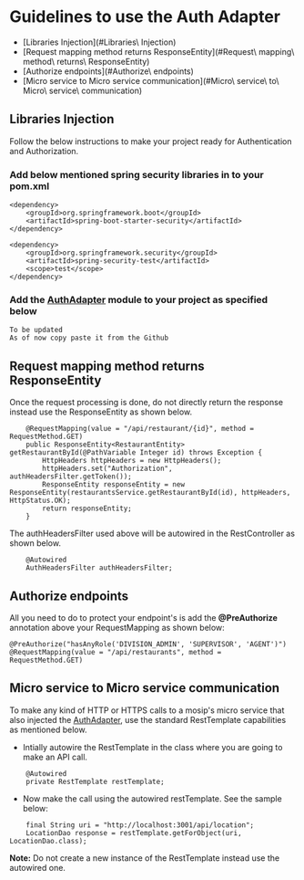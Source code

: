# Guidelines to use the Auth Adapter

* [Libraries Injection](#Libraries\ Injection)
* [Request mapping method returns ResponseEntity](#Request\ mapping\ method\ returns\ ResponseEntity)
* [Authorize endpoints](#Authorize\ endpoints)
* [Micro service to Micro service communication](#Micro\ service\ to\ Micro\ service\ communication)

## Libraries Injection
Follow the below instructions to make your project ready for Authentication and Authorization.

### Add below mentioned spring security libraries in to your pom.xml
```
<dependency>
    <groupId>org.springframework.boot</groupId>
    <artifactId>spring-boot-starter-security</artifactId>
</dependency>

<dependency>
    <groupId>org.springframework.security</groupId>
    <artifactId>spring-security-test</artifactId>
    <scope>test</scope>
</dependency>
```

### Add the [AuthAdapter](https://github.com/mosip/mosip/wiki/Auth-Adapter) module to your project as specified below
```
To be updated
As of now copy paste it from the Github
```

## Request mapping method returns ResponseEntity
Once the request processing is done, do not directly return the response instead use the ResponseEntity as shown below.
```
    @RequestMapping(value = "/api/restaurant/{id}", method = RequestMethod.GET)
    public ResponseEntity<RestaurantEntity> getRestaurantById(@PathVariable Integer id) throws Exception {
        HttpHeaders httpHeaders = new HttpHeaders();
        httpHeaders.set("Authorization", authHeadersFilter.getToken());
        ResponseEntity responseEntity = new ResponseEntity(restaurantsService.getRestaurantById(id), httpHeaders, HttpStatus.OK);
        return responseEntity;
    }
```

The authHeadersFilter used above will be autowired in the RestController as shown below.
```
    @Autowired
    AuthHeadersFilter authHeadersFilter;
```

## Authorize endpoints
All you need to do to protect your endpoint's is add the **@PreAuthorize** annotation above your RequestMapping as shown below:
```
@PreAuthorize("hasAnyRole('DIVISION_ADMIN', 'SUPERVISOR', 'AGENT')")
@RequestMapping(value = "/api/restaurants", method = RequestMethod.GET)
```

## Micro service to Micro service communication
To make any kind of HTTP or HTTPS calls to a mosip's micro service that also injected the [AuthAdapter](https://github.com/mosip/mosip/wiki/Auth-Adapter), use the standard RestTemplate capabilities as mentioned below.

* Intially autowire the RestTemplate in the class where you are going to make an API call.
```
    @Autowired
    private RestTemplate restTemplate;
```
* Now make the call using the autowired restTemplate. See the sample below:
```
    final String uri = "http://localhost:3001/api/location";
    LocationDao response = restTemplate.getForObject(uri, LocationDao.class);
```

**Note:** Do not create a new instance of the RestTemplate instead use the autowired one.